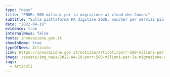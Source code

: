 ```yaml
---
type: "news"
title: "PNRR: 500 milioni per la migrazione al cloud dei Comuni"
subtitle: "Sulla piattaforma PA digitale 2026, voucher per servizi più sicuri, efficaci ed efficienti"
date: "2022-04-19"
evidence: true
internalNews: false
fonte: innovazione.gov.it
showInHome: true
typeOfNews: Articolo
link: https://innovazione.gov.it/notizie/articoli/pnrr-500-milioni-per-la-migrazione-al-cloud-dei-comuni/
image: /assets/img_news/2022-04-19-pnrr-500-milioni-per-la-migrazione-al-cloud-dei-comuni.jpeg
tags:
  - Articoli
---
```

